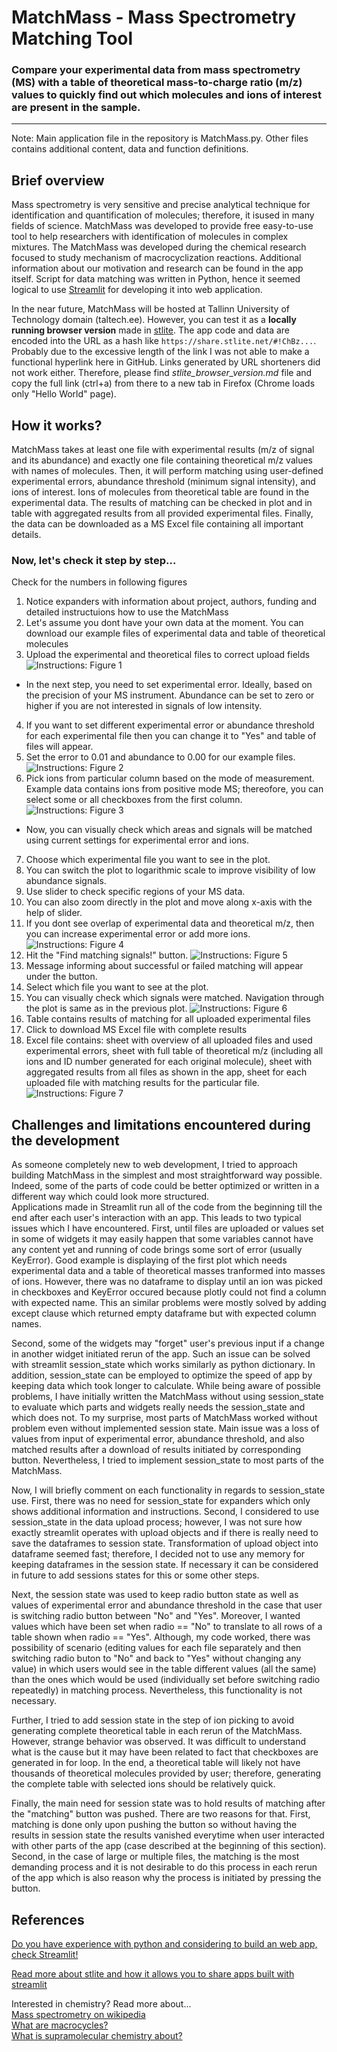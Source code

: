 # MatchMass - Mass Spectrometry Matching Tool
### Compare your experimental data from mass spectrometry (MS) with a table of theoretical mass-to-charge ratio (m/z) values to quickly find out which molecules and ions of interest are present in the sample.
***
Note: Main application file in the repository is MatchMass.py. Other files contains additional content, data and function definitions.
## **Brief overview**  
Mass spectrometry is very sensitive and precise analytical technique for identification and quantification of molecules; therefore, it isused in many fields of science. MatchMass was developed to provide free easy-to-use tool to help researchers with identification of molecules in complex mixtures. The MatchMass was developed during the chemical research focused to study mechanism of macrocyclization reactions. Additional information about our motivation and research can be found in the app itself. Script for data matching was written in Python, hence it seemed logical to use [Streamlit](https://streamlit.io/) for developing it into web application.  

In the near future, MatchMass will be hosted at Tallinn University of Technology domain (taltech.ee). However, you can test it as a **locally running browser version** made in [stlite](https://edit.share.stlite.net/?sampleAppId=intro). The app code and data are encoded into the URL as a hash like `https://share.stlite.net/#!ChBz...`. Probably due to the excessive length of the link I was not able to make a functional hyperlink here in GitHub. Links generated by URL shorteners did not work either. Therefore, please find *stlite_browser_version.md* file and copy the full link (ctrl+a) from there to a new tab in Firefox (Chrome loads only "Hello World" page).


## **How it works?** 
MatchMass takes at least one file with experimental results (m/z of signal and its abundance) and exactly one file containing theoretical m/z values with names of molecules. Then, it will perform matching using user-defined experimental errors, abundance threshold (minimum signal intensity), and ions of interest. Ions of molecules from theoretical table are found in the experimental data. The results of matching can be checked in plot and in table with aggregated results from all provided experimental files. Finally, the data can be downloaded as a MS Excel file containing all important details. 

### Now, let's check it step by step...
Check for the numbers in following figures  
1. Notice expanders with information about project, authors, funding and detailed instructuions how to use the MatchMass
2. Let's assume you dont have your own data at the moment. You can download our example files of experimental data and table of theoretical molecules
3. Upload the experimental and theoretical files to correct upload fields
![Instructions: Figure 1](https://github.com/lukasustrnul/MatchMass/blob/main/instr/matchmass_instructions_1edit.jpg 'Instructions: Figure 1')
* In the next step, you need to set experimental error. Ideally, based on the precision of your MS instrument. Abundance can be set to zero or higher if you are not interested in signals of low intensity.
4. If you want to set different experimental error or abundance threshold for each experimental file then you can change it to "Yes" and table of files will appear.
5. Set the error to 0.01 and abundance to 0.00 for our example files.
![Instructions: Figure 2](https://github.com/lukasustrnul/MatchMass/blob/main/instr/matchmass_instructions_2edit.jpg 'Instructions: Figure 2')
6. Pick ions from particular column based on the mode of measurement. Example data contains ions from positive mode MS; thereofore, you can select some or all checkboxes from the first column.
![Instructions: Figure 3](https://github.com/lukasustrnul/MatchMass/blob/main/instr/matchmass_instructions_3edit.jpg 'Instructions: Figure 3')
* Now, you can visually check which areas and signals will be matched using current settings for experimental error and ions.
7. Choose which experimental file you want to see in the plot.
8. You can switch the plot to logarithmic scale to improve visibility of low abundance signals.
9. Use slider to check specific regions of your MS data.
10. You can also zoom directly in the plot and move along x-axis with the help of slider.
11. If you dont see overlap of experimental data and theoretical m/z, then you can increase experimental error or add more ions.
![Instructions: Figure 4](https://github.com/lukasustrnul/MatchMass/blob/main/instr/matchmass_instructions_4edit.jpg 'Instructions: Figure 4')
12. Hit the "Find matching signals!" button.
![Instructions: Figure 5](https://github.com/lukasustrnul/MatchMass/blob/main/instr/matchmass_instructions_5edit.jpg 'Instructions: Figure 5')
13. Message informing about successful or failed matching will appear under the button.
14. Select which file you want to see at the plot.
15. You can visually check which signals were matched. Navigation through the plot is same as in the previous plot.
![Instructions: Figure 6](https://github.com/lukasustrnul/MatchMass/blob/main/instr/matchmass_instructions_6edit.jpg 'Instructions: Figure 6')
16. Table contains results of matching for all uploaded experimental files
17. Click to download MS Excel file with complete results
18. Excel file contains: sheet with overview of all uploaded files and used experimental errors, sheet with full table of theoretical m/z (including all ions and ID number generated for each original molecule), sheet with aggregated results from all files as shown in the app, sheet for each uploaded file with matching results for the particular file.
![Instructions: Figure 7](https://github.com/lukasustrnul/MatchMass/blob/main/instr/matchmass_instructions_7edit.jpg 'Instructions: Figure 7') 

   
## **Challenges and limitations encountered during the development** 
As someone completely new to web development, I tried to approach building MatchMass in the simplest and most straightforward way possible. Indeed, some of the parts of code could be better optimized or written in a different way which could look more structured.  
Applications made in Streamlit run all of the code from the beginning till the end after each user's interaction with an app. This leads to two typical issues which I have encountered. First, until files are uploaded or values set in some of widgets it may easily happen that some variables cannot have any content yet and running of code brings some sort of error (usually KeyError). Good example is displaying of the first plot which needs experimental data and a table of theoretical masses tranformed into masses of ions. However, there was no dataframe to display until an ion was picked in checkboxes and KeyError occured because plotly could not find a column with expected name. This an similar problems were mostly solved by adding except clause which returned empty dataframe but with expected column names. 

Second, some of the widgets may "forget" user's previous input if a change in another widget initiated rerun of the app. Such an issue can be solved with streamlit session_state which works similarly as python dictionary. In addition, session_state can be employed to optimize the speed of app by keeping data which took longer to calculate. While being aware of possible problems, I have initially written the MatchMass without using session_state to evaluate which parts and widgets really needs the session_state and which does not. To my surprise, most parts of MatchMass worked without problem even without implemented session state. Main issue was a loss of values from input of experimental error, abundance threshold, and also matched results after a download of results initiated by corresponding button. Nevertheless, I tried to implement session_state to most parts of the MatchMass. 

Now, I will briefly comment on each functionality in regards to session_state use. First, there was no need for session_state for expanders which only shows additional information and instructions. Second, I considered to use session_state in the data upload process; however, I was not sure how exactly streamlit operates with upload objects and if there is really need to save the dataframes to session state. Transformation of upload object into dataframe seemed fast; therefore, I decided not to use any memory for keeping dataframes in the session state. If necessary it can be considered in future to add sessions states for this or some other steps. 

Next, the session state was used to keep radio button state as well as values of experimental error and abundance threshold in the case that user is switching radio button between "No" and "Yes". Moreover, I wanted values which have been set when radio == "No" to translate to all rows of a table shown when radio == "Yes". Although, my code worked, there was possibility of scenario (editing values for each file separately and then switching  radio buton to "No" and back to "Yes" without changing any value) in which users would see in the table different values (all the same) than the ones which would be used (individually set before switching radio repeatedly) in matching process. Nevertheless, this functionality is not necessary. 

Further, I tried to add session state in the step of ion picking to avoid generating complete theoretical table in each rerun of the MatchMass. However, strange behavior was observed. It was difficult to understand what is the cause but it may have been related to fact that checkboxes are generated in for loop. In the end, a theoretical table will likely not have thousands of theoretical molecules provided by user; therefore, generating the complete table with selected ions should be relatively quick.

Finally, the main need for session state was to hold results of matching after the "matching" button was pushed. There are two reasons for that. First, matching is done only upon pushing the button so without having the results in session state the results vanished everytime when user interacted with other parts of the app (case described at the beginning of this section). Second, in the case of large or multiple files, the matching is the most demanding process and it is not desirable to do this process in each rerun of the app which is also reason why the process is initiated by pressing the button.


## **References** 
[Do you have experience with python and considering to build an web app, check Streamlit!](https://streamlit.io/)  

[Read more about stlite and how it allows you to share apps built with streamlit](https://edit.share.stlite.net/?sampleAppId=intro)

Interested in chemistry? Read more about...  
[Mass spectrometry on wikipedia](https://en.wikipedia.org/wiki/Mass_spectrometry)  
[What are macrocycles?](https://en.wikipedia.org/wiki/Macrocycle)  
[What is supramolecular chemistry about?](https://en.wikipedia.org/wiki/Supramolecular_chemistry)
